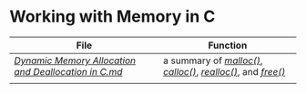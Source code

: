 # Working with Memory in C

| File | Function | 
| ---- | -------- |
| [_Dynamic Memory Allocation and Deallocation in C.md_](https://github.com/EthanC2/Notes-and-Writeups/blob/main/C/Memory%20Mangagement/Dynamic%20Memory%20Allocation%20and%20Deallocation.md) | a summary of [_malloc()_](https://www.tutorialspoint.com/c_standard_library/c_function_malloc.htm), [_calloc()_](https://www.tutorialspoint.com/c_standard_library/c_function_calloc.htm), [_realloc()_](https://www.tutorialspoint.com/c_standard_library/c_function_realloc.htm), and [_free()_](https://www.tutorialspoint.com/c_standard_library/c_function_free.htm) | 
|  |  |
